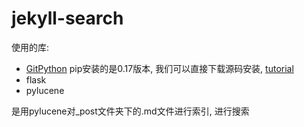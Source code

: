 jekyll-search
=============

使用的库:

* [GitPython](https://github.com/gitpython-developers/GitPython) pip安装的是0.17版本, 我们可以直接下载源码安装, [tutorial](https://pythonhosted.org/GitPython/0.3.2/tutorial.html)
* flask
* pylucene

是用pylucene对_post文件夹下的.md文件进行索引, 进行搜索